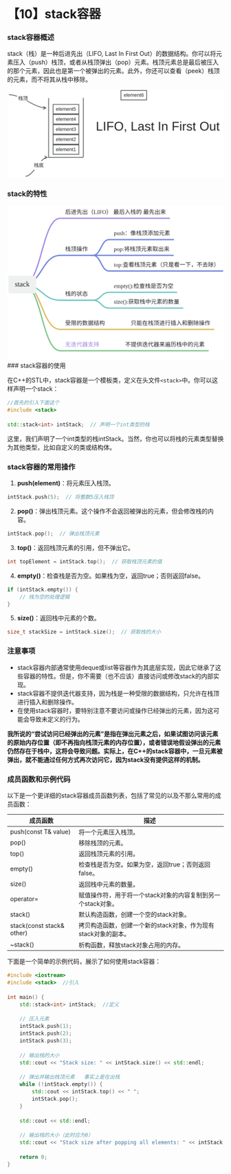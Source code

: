 # 【10】stack容器

### stack容器概述

stack（栈）是一种后进先出（LIFO, Last In First Out）的数据结构。你可以将元素压入（push）栈顶，或者从栈顶弹出（pop）元素。栈顶元素总是最后被压入的那个元素，因此也是第一个被弹出的元素。此外，你还可以查看（peek）栈顶的元素，而不将其从栈中移除。

![](assets/stack.jpg)
### stack的特性

![](assets/stack特性.jpg)### stack容器的使用

在C++的STL中，stack容器是一个模板类，定义在头文件`<stack>`中。你可以这样声明一个stack：
```cpp
//首先的引入下面这个
#include <stack>  
  
std::stack<int> intStack;  // 声明一个int类型的栈
```

这里，我们声明了一个int类型的栈intStack。当然，你也可以将栈的元素类型替换为其他类型，比如自定义的类或结构体。

### stack容器的常用操作

1. **push(element)**：将元素压入栈顶。

```C++
intStack.push(5);  // 将整数5压入栈顶
```

2. **pop()**：弹出栈顶元素。这个操作不会返回被弹出的元素，但会修改栈的内容。

```C++
intStack.pop();  // 弹出栈顶元素
```

3. **top()**：返回栈顶元素的引用，但不弹出它。

```C++
int topElement = intStack.top();  // 获取栈顶元素的值
```

4. **empty()**：检查栈是否为空。如果栈为空，返回true；否则返回false。

```C++
if (intStack.empty()) {  
    // 栈为空的处理逻辑  
}
```

5. **size()**：返回栈中元素的个数。

```C++
size_t stackSize = intStack.size();  // 获取栈的大小
```

### 注意事项

- stack容器内部通常使用deque或list等容器作为其底层实现，因此它继承了这些容器的特性。但是，你不需要（也不应该）直接访问或修改stack的内部实现。
- stack容器不提供迭代器支持，因为栈是一种受限的数据结构，只允许在栈顶进行插入和删除操作。
- 在使用stack容器时，要特别注意不要访问或操作已经弹出的元素，因为这可能会导致未定义的行为。

**我所说的“尝试访问已经弹出的元素”是指在弹出元素之后，如果试图访问该元素的原始内存位置（即不再指向栈顶元素的内存位置），或者错误地假设弹出的元素仍然存在于栈中，这将会导致问题。实际上，在C++的stack容器中，一旦元素被弹出，就不能通过任何方式再次访问它，因为stack没有提供这样的机制。**

### 成员函数和示例代码

以下是一个更详细的stack容器成员函数列表，包括了常见的以及不那么常用的成员函数：

| **成员函数**                  | **描述**                               |
| ------------------------- | ------------------------------------ |
| push(const T& value)      | 将一个元素压入栈顶。                           |
| pop()                     | 移除栈顶的元素。                             |
| top()                     | 返回栈顶元素的引用。                           |
| empty()                   | 检查栈是否为空。如果为空，返回true；否则返回false。       |
| size()                    | 返回栈中元素的数量。                           |
| operator=                 | 赋值操作符，用于将一个stack对象的内容复制到另一个stack对象。  |
| stack()                   | 默认构造函数，创建一个空的stack对象。                |
| stack(const stack& other) | 拷贝构造函数，创建一个新的stack对象，作为现有stack对象的副本。 |
| ~stack()                  | 析构函数，释放stack对象占用的内存。                 |

下面是一个简单的示例代码，展示了如何使用stack容器：

```C++
#include <iostream>  
#include <stack>  //引入
  
int main() {  
    std::stack<int> intStack;  //定义
  
    // 压入元素  
    intStack.push(1);  
    intStack.push(2);  
    intStack.push(3);  
  
    // 输出栈的大小  
    std::cout << "Stack size: " << intStack.size() << std::endl;  
  
    // 弹出并输出栈顶元素   事实上是在出栈
    while (!intStack.empty()) {  
        std::cout << intStack.top() << " ";  
        intStack.pop();  
    }  
    
    std::cout << std::endl;  
  
    // 输出栈的大小（此时应为0）  
    std::cout << "Stack size after popping all elements: " << intStack.size() << std::endl;  
  
    return 0;  
}
```